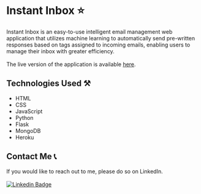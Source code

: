 # Instant Inbox ⭐

Instant Inbox is an easy-to-use intelligent email management web application that utilizes machine learning to automatically send pre-written responses based on tags assigned to incoming emails, enabling users to manage their inbox with greater efficiency.
<br>
<br>
The live version of the application is available [here](https://instant-inbox.herokuapp.com/).

## Technologies Used ⚒️

-   HTML
-   CSS
-   JavaScript
-   Python
-   Flask
-   MongoDB
-   Heroku

## Contact Me 📞

If you would like to reach out to me, please do so on LinkedIn.
<br>
<br>
[![Linkedin Badge](https://img.shields.io/badge/LinkedIn-0077B5?style=for-the-badge&logo=linkedin&logoColor=white)](https://www.linkedin.com/in/anirudh-vadlamani/)
